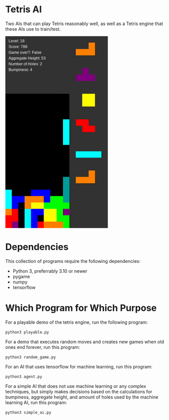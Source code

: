 # Tetris AI

Two AIs that can play Tetris reasonably well, as well as a Tetris engine that these AIs use to train/test.

![Brief demo of the game.](https://github.com/calebabutler/tetris_ai_project/blob/main/photos/demo.gif)

# Dependencies

This collection of programs require the following dependencies:

* Python 3, preferrably 3.10 or newer
* pygame
* numpy
* tensorflow

# Which Program for Which Purpose

For a playable demo of the tetris engine, run the following program:

    python3 playable.py

For a demo that executes random moves and creates new games when old ones end forever, run this program:

    python3 random_game.py

For an AI that uses tensorflow for machine learning, run this program:

    python3 agent.py

For a simple AI that does not use machine learning or any complex techniques, but simply makes decisions based on the calculations for bumpiness, aggregate height, and amount of holes used by the machine learning AI, run this program:

    python3 simple_ai.py

